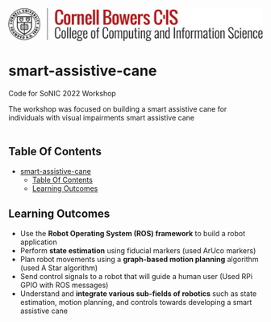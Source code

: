 ![pic](./assets/Cornell-Bowers-CIS.png)

# smart-assistive-cane

Code for SoNIC 2022 Workshop

The workshop was focused on building a smart assistive cane for
individuals with visual impairments
smart assistive cane
<br><br>

## Table Of Contents

- [smart-assistive-cane](#smart-assistive-cane)
  - [Table Of Contents](#table-of-contents)
  - [Learning Outcomes](#learning-outcomes)

## Learning Outcomes

- Use the **Robot Operating System (ROS) framework** to build a robot
  application
- Perform **state estimation** using fiducial markers (used ArUco markers)
- Plan robot movements using a **graph-based motion planning**
  algorithm (used A Star algorithm)
- Send control signals to a robot that will guide a human user (Used RPi GPIO with ROS messages)
- Understand and **integrate various sub-fields of robotics** such as state
  estimation, motion planning, and controls towards developing a smart assistive cane
